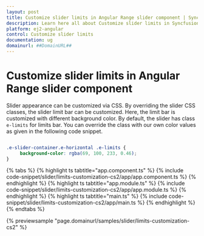 ```yaml
---
layout: post
title: Customize slider limits in Angular Range slider component | Syncfusion
description: Learn here all about Customize slider limits in Syncfusion Angular Range slider component of Syncfusion Essential JS 2 and more.
platform: ej2-angular
control: Customize slider limits 
documentation: ug
domainurl: ##DomainURL##
---
```


# Customize slider limits in Angular Range slider component

Slider appearance can be customized via CSS. By overriding the slider CSS classes, the slider limit bar can be customized. Here, the limit bar is customized with different background color. By default, the slider has class `e-limits` for limits bar. You can override the class with our own color values as given in the following code snippet.

```css

.e-slider-container.e-horizontal .e-limits {
     background-color: rgba(69, 100, 233, 0.46);
}

```

{% tabs %}
{% highlight ts tabtitle="app.component.ts" %}
{% include code-snippet/slider/limits-customization-cs2/app/app.component.ts %}
{% endhighlight %}
{% highlight ts tabtitle="app.module.ts" %}
{% include code-snippet/slider/limits-customization-cs2/app/app.module.ts %}
{% endhighlight %}
{% highlight ts tabtitle="main.ts" %}
{% include code-snippet/slider/limits-customization-cs2/app/main.ts %}
{% endhighlight %}
{% endtabs %}
  
{% previewsample "page.domainurl/samples/slider/limits-customization-cs2" %}
